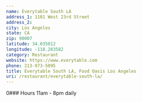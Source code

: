 ```yaml
---
name: Everytable South LA
address_1: 1101 West 23rd Street
address_2: 
city: Los Angeles
state: CA
zip: 90007
latitude: 34.035012
longitude: -118.283582
category: Restaurant
website: https://www.everytable.com
phone: 213-973-5095
title: Everytable South LA, Food Oasis Los Angeles
uri: /restaurant/everytable-south-la/
---
```

0### Hours
11am - 8pm daily
